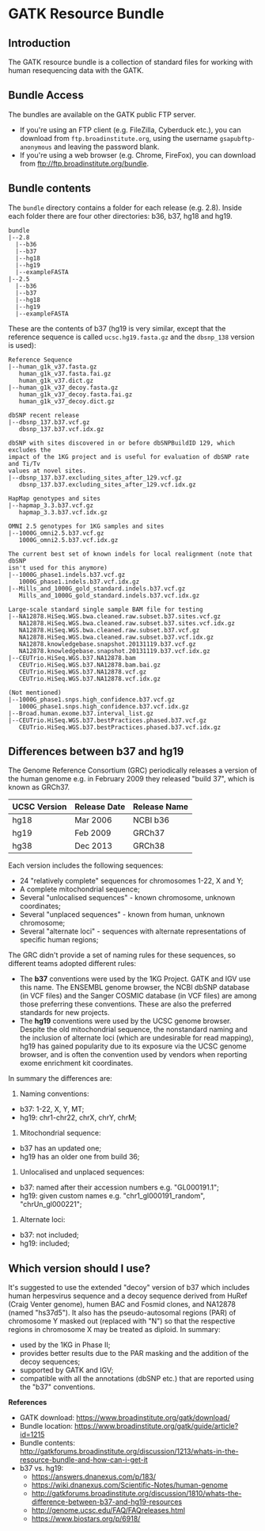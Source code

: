 GATK Resource Bundle
====================
## Introduction
The GATK resource bundle is a collection of standard files for working with
human resequencing data with the GATK.

## Bundle Access
The bundles are available on the GATK public FTP server.

* If you're using an FTP client (e.g. FileZilla, Cyberduck etc.), you can
download from `ftp.broadinstitute.org`, using the username
`gsapubftp-anonymous` and leaving the password blank.
* If you're using a web browser (e.g. Chrome, FireFox), you can download from 
<ftp://ftp.broadinstitute.org/bundle>.


## Bundle contents
The `bundle` directory contains a folder for each release (e.g. 2.8). Inside
each folder there are four other directories: b36, b37, hg18 and hg19.

```
bundle
|--2.8
  |--b36
  |--b37
  |--hg18
  |--hg19
  |--exampleFASTA
|--2.5
  |--b36
  |--b37
  |--hg18
  |--hg19
  |--exampleFASTA
```

These are the contents of b37 (hg19 is very similar, except that the
reference sequence is called `ucsc.hg19.fasta.gz` and the `dbsnp_138` version
is used):

```
Reference Sequence
|--human_g1k_v37.fasta.gz
   human_g1k_v37.fasta.fai.gz
   human_g1k_v37.dict.gz
|--human_g1k_v37_decoy.fasta.gz
   human_g1k_v37_decoy.fasta.fai.gz
   human_g1k_v37_decoy.dict.gz

dbSNP recent release
|--dbsnp_137.b37.vcf.gz
   dbsnp_137.b37.vcf.idx.gz

dbSNP with sites discovered in or before dbSNPBuildID 129, which excludes the
impact of the 1KG project and is useful for evaluation of dbSNP rate and Ti/Tv
values at novel sites.
|--dbsnp_137.b37.excluding_sites_after_129.vcf.gz
   dbsnp_137.b37.excluding_sites_after_129.vcf.idx.gz

HapMap genotypes and sites
|--hapmap_3.3.b37.vcf.gz
   hapmap_3.3.b37.vcf.idx.gz

OMNI 2.5 genotypes for 1KG samples and sites
|--1000G_omni2.5.b37.vcf.gz
   1000G_omni2.5.b37.vcf.idx.gz

The current best set of known indels for local realignment (note that dbSNP
isn't used for this anymore)
|--1000G_phase1.indels.b37.vcf.gz
   1000G_phase1.indels.b37.vcf.idx.gz
|--Mills_and_1000G_gold_standard.indels.b37.vcf.gz
   Mills_and_1000G_gold_standard.indels.b37.vcf.idx.gz

Large-scale standard single sample BAM file for testing
|--NA12878.HiSeq.WGS.bwa.cleaned.raw.subset.b37.sites.vcf.gz
   NA12878.HiSeq.WGS.bwa.cleaned.raw.subset.b37.sites.vcf.idx.gz
   NA12878.HiSeq.WGS.bwa.cleaned.raw.subset.b37.vcf.gz
   NA12878.HiSeq.WGS.bwa.cleaned.raw.subset.b37.vcf.idx.gz
   NA12878.knowledgebase.snapshot.20131119.b37.vcf.gz
   NA12878.knowledgebase.snapshot.20131119.b37.vcf.idx.gz
|--CEUTrio.HiSeq.WGS.b37.NA12878.bam
   CEUTrio.HiSeq.WGS.b37.NA12878.bam.bai.gz
   CEUTrio.HiSeq.WGS.b37.NA12878.vcf.gz
   CEUTrio.HiSeq.WGS.b37.NA12878.vcf.idx.gz

(Not mentioned)
|--1000G_phase1.snps.high_confidence.b37.vcf.gz
   1000G_phase1.snps.high_confidence.b37.vcf.idx.gz
|--Broad.human.exome.b37.interval_list.gz
|--CEUTrio.HiSeq.WGS.b37.bestPractices.phased.b37.vcf.gz
   CEUTrio.HiSeq.WGS.b37.bestPractices.phased.b37.vcf.idx.gz

```

## Differences between b37 and hg19

The Genome Reference Consortium (GRC) periodically releases a version
of the human genome e.g. in February 2009 they released "build 37", which is
known as GRCh37.

| UCSC Version | Release Date | Release Name |
|--------------|--------------|--------------|
| hg18         | Mar 2006     | NCBI b36     |
| hg19         | Feb 2009     | GRCh37       |
| hg38         | Dec 2013     | GRCh38       |

Each version includes the following sequences:

* 24 "relatively complete" sequences for chromosomes 1-22, X and Y;
* A complete mitochondrial sequence;
* Several "unlocalised sequences" - known chromosome, unknown coordinates;
* Several "unplaced sequences" - known from human, unknown chromosome;
* Several "alternate loci" - sequences with alternate representations of
specific human regions;

The GRC didn't provide a set of naming rules for these sequences, so different
teams adopted different rules:

* The **b37** conventions were used by the 1KG Project. GATK and IGV use this
name. The ENSEMBL genome browser, the NCBI dbSNP database (in VCF files) and
the Sanger COSMIC database (in VCF files) are among those preferring these
conventions. These are also the preferred standards for new projects.
* The **hg19** conventions were used by the UCSC genome browser. Despite the
old mitochondrial sequence, the nonstandard naming and the inclusion of
alternate loci (which are undesirable for read mapping), hg19 has gained
popularity due to its exposure via the UCSC genome browser, and is often the
convention used by vendors when reporting exome enrichment kit coordinates.

In summary the differences are:

1. Naming conventions:
  - b37: 1-22, X, Y, MT;
  - hg19: chr1-chr22, chrX, chrY, chrM;
1. Mitochondrial sequence:
  - b37 has an updated one;
  - hg19 has an older one from build 36;
1. Unlocalised and unplaced sequences:
  - b37: named after their accession numbers e.g. "GL000191.1";
  - hg19: given custom names e.g. "chr1\_gl000191\_random", "chrUn\_gl000221";
1. Alternate loci:
  - b37: not included;
  - hg19: included;


## Which version should I use?
It's suggested to use the extended "decoy" version of b37 which includes
human herpesvirus sequence and a decoy sequence derived from HuRef (Craig
Venter genome), humen BAC and Fosmid clones, and NA12878 (named "hs37d5"). It
also has the pseudo-autosomal regions (PAR) of chromosome Y masked out
(replaced with "N") so that the respective regions in chromosome X may be
treated as diploid. In summary:
  - used by the 1KG in Phase II;
  - provides better results due to the PAR masking and the addition of the
  decoy sequences;
  - supported by GATK and IGV;
  - compatible with all the annotations (dbSNP etc.) that are reported using
  the "b37" conventions. 

**References**

* GATK download: <https://www.broadinstitute.org/gatk/download/>
* Bundle location: <https://www.broadinstitute.org/gatk/guide/article?id=1215>
* Bundle contents: <http://gatkforums.broadinstitute.org/discussion/1213/whats-in-the-resource-bundle-and-how-can-i-get-it>
* b37 vs. hg19:
  - <https://answers.dnanexus.com/p/183/>
  - <https://wiki.dnanexus.com/Scientific-Notes/human-genome>
  - <http://gatkforums.broadinstitute.org/discussion/1810/whats-the-difference-between-b37-and-hg19-resources>
  - <http://genome.ucsc.edu/FAQ/FAQreleases.html>
  - <https://www.biostars.org/p/6918/>
